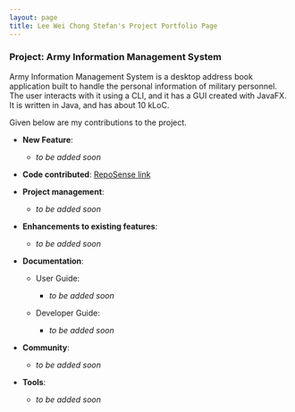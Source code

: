 ```yaml
---
layout: page
title: Lee Wei Chong Stefan's Project Portfolio Page
---
```


### Project: Army Information Management System

Army Information Management System is a desktop address book application built to handle the personal information of military personnel. The user interacts with it using a CLI, and it has a GUI created with JavaFX. It is written in Java, and has about 10 kLoC.

Given below are my contributions to the project.

- **New Feature**:
  - *to be added soon*

- **Code contributed**: [RepoSense link](https://nus-cs2103-ay2223s2.github.io/tp-dashboard/?search=rexcyrio&breakdown=true)

- **Project management**:
  - *to be added soon*

- **Enhancements to existing features**:
  - *to be added soon*

- **Documentation**:
  - User Guide:
    - *to be added soon*

  - Developer Guide:
    - *to be added soon*

- **Community**:
  - *to be added soon*

- **Tools**:
  - *to be added soon*

